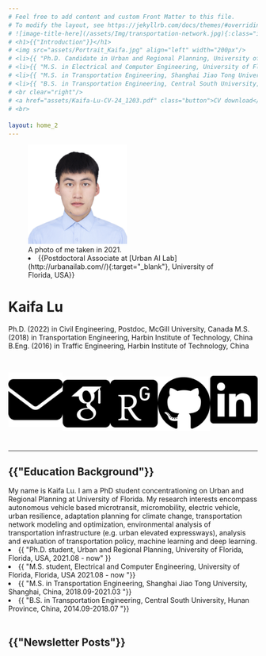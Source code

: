 ```yaml
---
# Feel free to add content and custom Front Matter to this file.
# To modify the layout, see https://jekyllrb.com/docs/themes/#overriding-theme-defaults
# ![image-title-here](/assets/Img/transportation-network.jpg){:class="img-responsive"}
# <h1>{{"Introduction"}}</h1>
# <img src="assets/Portrait_Kaifa.jpg" align="left" width="200px"/>
# <li>{{ "Ph.D. Candidate in Urban and Regional Planning, University of Florida, USA, 2021.08 - 2025.07(expected)" }}</li>
# <li>{{ "M.S. in Electrical and Computer Engineering, University of Florida, USA 2021.08 - 2024.08 "}}</li>
# <li>{{ "M.S. in Transportation Engineering, Shanghai Jiao Tong University, China, 2018.09-2021.03 "}}</li>
# <li>{{ "B.S. in Transportation Engineering, Central South University, China, 2014.09-2018.07 "}}</li>
# <br clear="right"/>
# <a href="assets/Kaifa-Lu-CV-24_1203.pdf" class="button">CV download</a>
# <br>

layout: home_2
---
```


<figure class="left">
  <img src="assets/Portrait_Kaifa.jpg" width="200" alt="My portrait"/>
  <figcaption>A photo of me taken in 2021. </figcaption>
  <li>{{Postdoctoral Associate at [Urban AI Lab](http://urbanailab.com//){:target="_blank"}, University of Florida, USA}}</li>
</figure>

# Kaifa Lu


Ph.D. (2022) in Civil Engineering, Postdoc, McGill University, Canada
M.S. (2018) in Transportation Engineering, Harbin Institute of Technology, China
B.Eng. (2016) in Traffic Engineering, Harbin Institute of Technology, China

<div style="display: flex; align-items: center;">
<a href="mailto:kaifa.lu@ufl.edu" target="_blank">
<img src="assets/envelope-solid.svg" alt="Email" class="icon" title="Email me" style="margin-right:3px">
</a>

# <a href="https://scholar.google.com/citations?hl=en&user=a8eAKS8AAAAJ" target="_blank">
# <img src="assets/google-scholar-square.svg" alt="Google Scholar" class="icon" title="Visit Google Scholar" style="margin-right:3px">
# </a>

# <a href="https://www.researchgate.net/profile/Lu-Kaifa" target="_blank">
# <img src="assets/researchgate-square.svg" alt="ResearchGate" class="icon" title="Visit ResearchGate" style="margin-right:3px">
# </a>

# <a href="https://github.com/kaifalu917" target="_blank">
# <img src="assets/github-brands-solid.svg" alt="GitHub" class="icon" title="Visit GitHub" style="margin-right:3px">
# </a>

<a href="https://www.linkedin.com/in/kaifa-lu-828676225/" target="_blank">
<img src="assets/linkedin-brands-solid.svg" alt="LinkedIn" class="icon" title="Visit LinkedIn" style="margin-right:3px">
</a>
</div>

-----------
<h2>{{"Education Background"}}</h2>
My name is Kaifa Lu. I am a PhD student concentrationing on Urban and Regional Planning at University of Florida. My research interests encompass autonomous vehicle based microtransit, micromobility, electric vehicle, urban resilience, adaptation planning for climate change, transportation network modeling and optimization, environmental analysis of transportation infrastructure (e.g. urban elevated expressways), analysis and evaluation of transportation policy, machine learning and deep learning.
<li>{{ "Ph.D. student, Urban and Regional Planning, University of Florida, Florida, USA, 2021.08 - now" }}</li>
<li>{{ "M.S. student, Electrical and Computer Engineering, University of Florida, Florida, USA 2021.08 - now "}}</li>
<li>{{ "M.S. in Transportation Engineering, Shanghai Jiao Tong University, Shanghai, China, 2018.09-2021.03 "}}</li>
<li>{{ "B.S. in Transportation Engineering, Central South University, Hunan Province, China, 2014.09-2018.07 "}}</li>
<br>
<h2>{{"Newsletter Posts"}}</h2>
